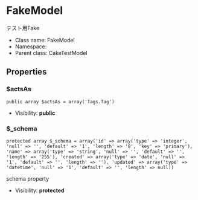 FakeModel
===============

テスト用Fake




* Class name: FakeModel
* Namespace: 
* Parent class: CakeTestModel





Properties
----------


### $actsAs

    public array $actsAs = array('Tags.Tag')





* Visibility: **public**


### $_schema

    protected array $_schema = array('id' => array('type' => 'integer', 'null' => '', 'default' => '1', 'length' => '8', 'key' => 'primary'), 'name' => array('type' => 'string', 'null' => '', 'default' => '', 'length' => '255'), 'created' => array('type' => 'date', 'null' => '1', 'default' => '', 'length' => ''), 'updated' => array('type' => 'datetime', 'null' => '1', 'default' => '', 'length' => null))

schema property



* Visibility: **protected**



